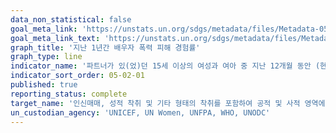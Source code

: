 ```yaml
---
data_non_statistical: false
goal_meta_link: 'https://unstats.un.org/sdgs/metadata/files/Metadata-05-02-01.pdf'
goal_meta_link_text: 'https://unstats.un.org/sdgs/metadata/files/Metadata-05-02-01.pdf'
graph_title: '지난 1년간 배우자 폭력 피해 경험률'
graph_type: line
indicator_name: '파트너가 있(었)던 15세 이상의 여성과 여아 중 지난 12개월 동안 (현재 혹은 과거의) 친밀한 파트너로부터 신체적, 성적, 정서적인 폭력을 당한 경험이 있는 인구 비율(연령 및 폭력형태별)'
indicator_sort_order: 05-02-01
published: true
reporting_status: complete
target_name: '인신매매, 성적 착취 및 기타 형태의 착취를 포함하여 공적 및 사적 영역에서 모든 여성과 여아에 대한 모든 형태의 폭력 근절'
un_custodian_agency: 'UNICEF, UN Women, UNFPA, WHO, UNODC'
---
```


